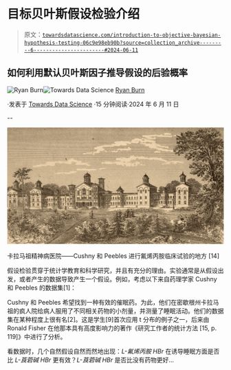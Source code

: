 # 目标贝叶斯假设检验介绍

> 原文：[`towardsdatascience.com/introduction-to-objective-bayesian-hypothesis-testing-06c9e98eb90b?source=collection_archive---------6-----------------------#2024-06-11`](https://towardsdatascience.com/introduction-to-objective-bayesian-hypothesis-testing-06c9e98eb90b?source=collection_archive---------6-----------------------#2024-06-11)

## 如何利用默认贝叶斯因子推导假设的后验概率

[](https://medium.com/@ryan.burn?source=post_page---byline--06c9e98eb90b--------------------------------)![Ryan Burn](https://medium.com/@ryan.burn?source=post_page---byline--06c9e98eb90b--------------------------------)[](https://towardsdatascience.com/?source=post_page---byline--06c9e98eb90b--------------------------------)![Towards Data Science](https://towardsdatascience.com/?source=post_page---byline--06c9e98eb90b--------------------------------) [Ryan Burn](https://medium.com/@ryan.burn?source=post_page---byline--06c9e98eb90b--------------------------------)

·发表于 [Towards Data Science](https://towardsdatascience.com/?source=post_page---byline--06c9e98eb90b--------------------------------) ·15 分钟阅读·2024 年 6 月 11 日

--

![](img/2fe67ce12a5a87609dc0f3c5bc28eed3.png)

卡拉马祖精神病医院——Cushny 和 Peebles 进行氟烯丙胺临床试验的地方 [14]

假设检验贯穿于统计学教育和科学研究，并且有充分的理由。实验通常是从假设出发，或者产生的数据导致产生一个假设。例如，考虑以下来自药理学家 Cushny 和 Peebles 的数据集[1]：

Cushny 和 Peebles 希望找到一种有效的催眠药。为此，他们在密歇根州卡拉马祖的疯人院给病人服用了不同相关药物的小剂量，并测量了睡眠活动。他们的数据集在某种程度上很有名[2]。这是学生[9]首次应用 t 分布的例子之一，后来由 Ronald Fisher 在他那本具有高度影响力的著作《研究工作者的统计方法 [15, p. 119]》中进行了分析。

看数据时，几个自然假设自然而然地出现：*L-氟烯丙胺 HBr* 在诱导睡眠方面是否比 *L-莨菪碱 HBr* 更有效？*L-莨菪碱 HBr* 是否比没有药物更好…
